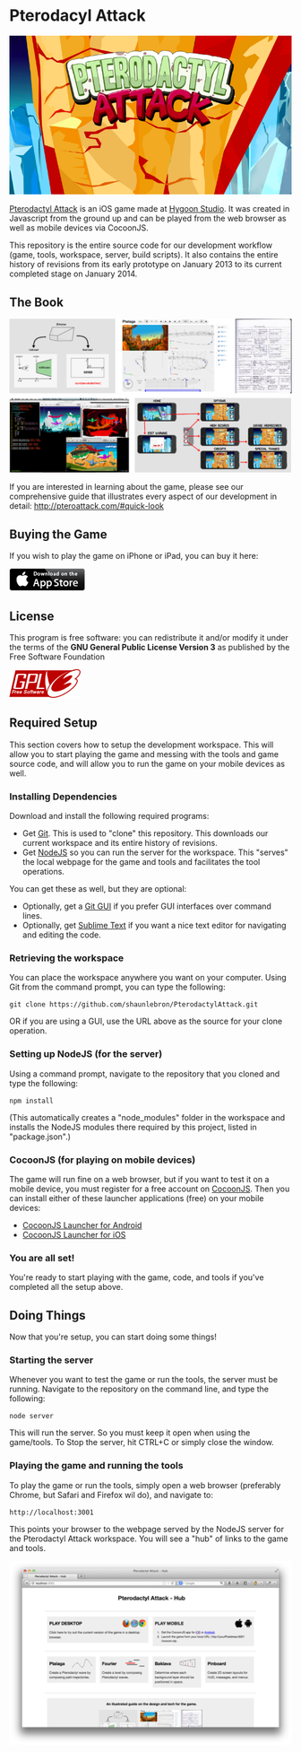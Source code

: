 # Pterodacyl Attack

![logo](readme/logo.png)

[Pterodactyl Attack](http://pteroattack.com) is an iOS game made at [Hygoon
Studio](http://hygoon.com).  It was created in Javascript from the ground up
and can be played from the web browser as well as mobile devices via CocoonJS.

This repository is the entire source code for our development workflow (game,
tools, workspace, server, build scripts).  It also contains the entire history
of revisions from its early prototype on January 2013 to its current completed
stage on January 2014.

## The Book

![book](readme/book.png)

If you are interested in learning about the game, please see our comprehensive
guide that illustrates every aspect of our development in detail:
<http://pteroattack.com/#quick-look>

## Buying the Game

If you wish to play the game on iPhone or iPad, you can buy it here:

[![appstore](readme/appstore.png)](https://itunes.apple.com/us/app/pterodactyl-attack/id786862892?mt=8&ign-mpt=uo%3D4)

## License

This program is free software: you can redistribute it and/or modify it under
the terms of the __GNU General Public License Version 3__ as published by the Free
Software Foundation

[![gplv3](readme/gplv3.png)](http://www.gnu.org/licenses/gpl-3.0.html)

## Required Setup

This section covers how to setup the development workspace.  This will allow
you to start playing the game and messing with the tools and game source code,
and will allow you to run the game on your mobile devices as well.

### Installing Dependencies 

Download and install the following required programs:

- Get [Git](http://git-scm.com/downloads). This is used to "clone" this repository.  This downloads our current workspace and its entire history of revisions.
- Get [NodeJS](http://nodejs.org/download/) so you can run the server for the workspace.  This "serves" the local webpage for the game and tools and facilitates
the tool operations.

You can get these as well, but they are optional:

- Optionally, get a [Git GUI](http://git-scm.com/downloads/guis) if you prefer GUI interfaces over command lines.
- Optionally, get [Sublime Text](http://www.sublimetext.com/) if you want a nice text editor for navigating and editing the code.

### Retrieving the workspace

You can place the workspace anywhere you want on your computer.  Using Git from
the command prompt, you can type the following:

```
git clone https://github.com/shaunlebron/PterodactylAttack.git
```

OR if you are using a GUI, use the URL above as the source for your clone operation.

### Setting up NodeJS (for the server)

Using a command prompt, navigate to the repository that you cloned and type the following:

```
npm install
```

(This automatically creates a "node_modules" folder in the workspace and installs the NodeJS
modules there required by this project, listed in "package.json".)

### CocoonJS (for playing on mobile devices)

The game will run fine on a web browser, but if you want to test it on a mobile
device, you must register for a free account on
[CocoonJS](https://www.ludei.com/cocoonjs/).  Then you can install either of these
launcher applications (free) on your mobile devices:

- [CocoonJS Launcher for Android](https://play.google.com/store/apps/details?id=com.ideateca.cocoonjslauncher)
- [CocoonJS Launcher for iOS](https://itunes.apple.com/us/app/cocoonjs-by-ludei/id519623307?mt=8)

### You are all set!

You're ready to start playing with the game, code, and tools if you've completed all the setup above.

## Doing Things

Now that you're setup, you can start doing some things!

### Starting the server

Whenever you want to test the game or run the tools, the server must be running.  Navigate to the repository
on the command line, and type the following:

```
node server
```

This will run the server.  So you must keep it open when using the game/tools.
To Stop the server, hit CTRL+C or simply close the window.

### Playing the game and running the tools

To play the game or run the tools, simply open a web browser (preferably Chrome, but Safari and Firefox wil do), and navigate
to:

```
http://localhost:3001
```

This points your browser to the webpage served by the NodeJS server for the Pterodactyl Attack workspace.  You will see
a "hub" of links to the game and tools.

![hub](readme/hub.png)
